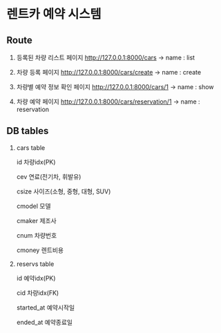 # 렌트카 예약 시스템

## Route

1. 등록된 차량 리스트 페이지
    http://127.0.0.1:8000/cars  -> name : list

2. 차량 등록 페이지
    http://127.0.0.1:8000/cars/create  -> name : create

3. 차량별 예약 정보 확인 페이지
    http://127.0.0.1:8000/cars/1  -> name : show
   
5. 차량 예약 페이지
    http://127.0.0.1:8000/cars/reservation/1  -> name : reservation
   


## DB tables

1. cars table

    id	        차량idx(PK)

    cev	        연료(전기차, 휘발유)

    csize	      사이즈(소형, 중형, 대형, SUV)

    cmodel	    모델

    cmaker	    제조사

    cnum	      차량번호

    cmoney	    렌트비용



2. reservs table

    id	        예약idx(PK)

    cid	        차량idx(FK)

    started_at  예약시작일	

    ended_at	  예약종료일


